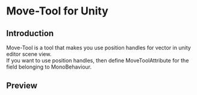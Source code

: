 # Move-Tool for Unity

## Introduction

Move-Tool is a tool that makes you use position handles for vector in unity editor scene view.  
If you want to use position handles, then define MoveToolAttribute for the field belonging to MonoBehaviour.  

## Preview

